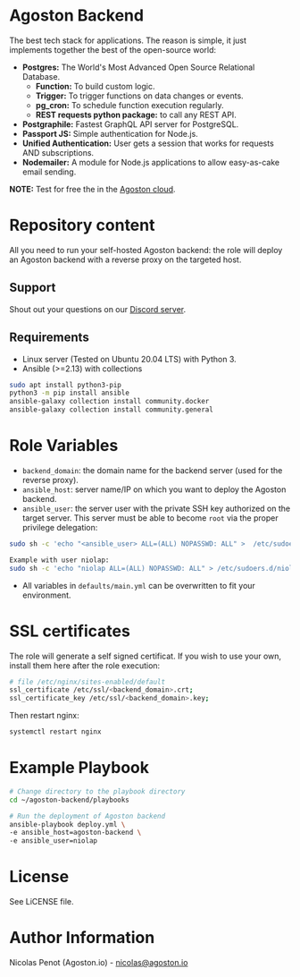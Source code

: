 # Agoston Backend

The best tech stack for applications. 
The reason is simple, it just implements together the best of the open-source world: 

- **Postgres:** The World's Most Advanced Open Source Relational Database. 
  - **Function:** To build custom logic.
  - **Trigger:** To trigger functions on data changes or events.
  - **pg_cron:** To schedule function execution regularly.
  - **REST requests python package:** to call any REST API.
- **Postgraphile:** Fastest GraphQL API server for PostgreSQL.
- **Passport JS:** Simple authentication for Node.js.
- **Unified Authentication:** User gets a session that works for requests AND subscriptions.
- **Nodemailer:** A module for Node.js applications to allow easy-as-cake email sending.

**NOTE:** Test for free the in the [Agoston cloud](https://agoston.io).

# Repository content

All you need to run your self-hosted Agoston backend: the role
will deploy an Agoston backend with a reverse proxy on the targeted host.

## Support

Shout out your questions on our [Discord server](https://discord.com/channels/1027572174468415620/1027572175139504191).

## Requirements

- Linux server (Tested on Ubuntu 20.04 LTS) with Python 3.
- Ansible (>=2.13) with collections

```bash
sudo apt install python3-pip
python3 -m pip install ansible
ansible-galaxy collection install community.docker
ansible-galaxy collection install community.general
```

# Role Variables

- `backend_domain`: the domain name for the backend server (used for the reverse proxy).
- `ansible_host`: server name/IP on which you want to deploy the Agoston backend.
- `ansible_user`: the server user with the private SSH key authorized on the target server.
This server must be able to become `root` via the proper privilege delegation:

```bash
sudo sh -c 'echo "<ansible_user> ALL=(ALL) NOPASSWD: ALL" >  /etc/sudoers.d/<ansible_user>'

Example with user niolap:
sudo sh -c 'echo "niolap ALL=(ALL) NOPASSWD: ALL" > /etc/sudoers.d/niolap'
```
- All variables in `defaults/main.yml` can be overwritten to fit your environment.

# SSL certificates

The role will generate a self signed certificat. If you wish to use your own,
install them here after the role execution:

```bash
# file /etc/nginx/sites-enabled/default
ssl_certificate /etc/ssl/<backend_domain>.crt;
ssl_certificate_key /etc/ssl/<backend_domain>.key;
```

Then restart nginx:

```bash
systemctl restart nginx
```

# Example Playbook

```bash
# Change directory to the playbook directory
cd ~/agoston-backend/playbooks

# Run the deployment of Agoston backend
ansible-playbook deploy.yml \
-e ansible_host=agoston-backend \
-e ansible_user=niolap
```

# License

See LiCENSE file.

# Author Information

Nicolas Penot (Agoston.io) - nicolas@agoston.io

